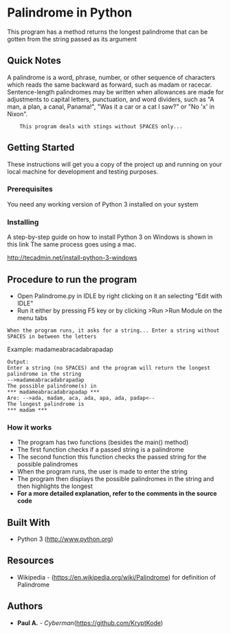 # Palindrome in Python

This program has a method returns the longest palindrome that can be gotten from the string passed as its argument

## Quick Notes
A palindrome is a word, phrase, number, or other sequence of characters which reads the same backward as forward, such as madam or racecar. 
Sentence-length palindromes may be written when allowances are made for adjustments to capital letters, punctuation, and word dividers, such as "A man, a plan, a canal, Panama!", "Was it a car or a cat I saw?" or "No 'x' in Nixon".
```
	This program deals with stings without SPACES only... 
```

## Getting Started

These instructions will get you a copy of the project up and running on your local machine for development and testing purposes.

### Prerequisites

You need any working version of Python 3 installed on your system


### Installing

A step-by-step guide on how to install Python 3 on Windows is shown in this link
The same process goes using a mac.


http://tecadmin.net/install-python-3-windows




## Procedure to run the program

* Open Palindrome.py in IDLE by right clicking on it an selecting "Edit with IDLE"
* Run it either by pressing F5 key or by clicking >Run >Run Module on the menu tabs

```
When the program runs, it asks for a string... Enter a string without SPACES in between the letters
```
Example: madameabracadabrapadap
```
Output:
Enter a string (no SPACES) and the program will return the longest palindrome in the string
-->madameabracadabrapadap
The possible palindrome(s) in 
*** madameabracadabrapadap ***
Are: -->ada, madam, aca, ada, apa, ada, padap<--
The longest palindrome is 
*** madam ***
```
### How it works
* The program has two functions (besides the main() method)
* The first function checks if a passed string is a palindrome
* The second function  this function checks the passed string for the possible palindromes
* When the program runs, the user is made to enter the string
* The program then displays the possible palindromes in the string and then highlights the longest 
* **For a more detailed explanation, refer to the comments in the source code**

## Built With

* Python 3 (http://www.python.org)

## Resources
* Wikipedia - (https://en.wikipedia.org/wiki/Palindrome) for definition of Palindrome

## Authors

* **Paul A.** - *Cyberman*(https://github.com/KryptKode)


